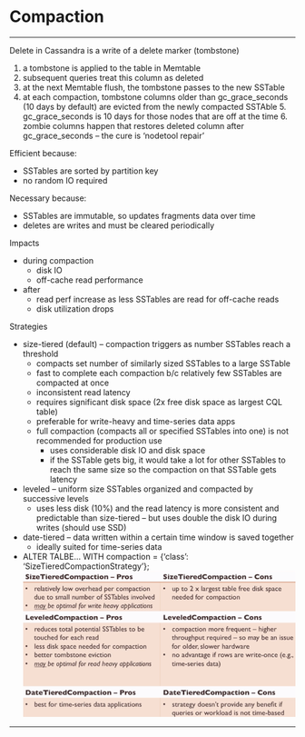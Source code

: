 # Compaction
---
Delete in Cassandra is a write of a delete marker (tombstone)

1. a tombstone is applied to the table in Memtable
2. subsequent queries treat this column as deleted
3. at the next Memtable flush, the tombstone passes to the new SSTable
4. at each compaction, tombstone columns older than gc_grace_seconds (10 days by default) are evicted from the newly compacted SSTAble
	5. gc_grace_seconds is 10 days for those nodes that are off at the time
	6. zombie columns happen that restores deleted column after gc_grace_seconds – the cure is ‘nodetool repair’

Efficient because:

- SSTables are sorted by partition key
- no random IO required

Necessary because:

- SSTables are immutable, so updates fragments data over time
- deletes are writes and must be cleared periodically

Impacts

- during compaction
	- disk IO
	- off-cache read performance
- after
	- read perf increase as less SSTables are read for off-cache reads
	- disk utilization drops

Strategies

- size-tiered (default) – compaction triggers as number SSTables reach a threshold
	- compacts set number of similarly sized SSTables to a large SSTable
	- fast to complete each compaction b/c relatively few SSTables are compacted at once
	- inconsistent read latency
	- requires significant disk space (2x free disk space as largest CQL table)
	- preferable for write-heavy and time-series data apps
	- full compaction (compacts all or specified SSTables into one) is not recommended for production use
		- uses considerable disk IO and disk space
		- if the SSTable gets big, it would take a lot for other SSTables to reach the same size so the compaction on that SSTable gets latency
- leveled – uniform size SSTables organized and compacted by successive levels
	- uses less disk (10%) and the read latency is more consistent and predictable than size-tiered – but uses double the disk IO during writes (should use SSD)
- date-tiered – data written within a certain time window is saved together
	- ideally suited for time-series data
- ALTER TALBE… WITH compaction = {‘class’: ‘SizeTieredCompactionStrategy’};
![](d5fd1bd0-2d8a-4212-a95c-d852df592bb3-1.png)


---
